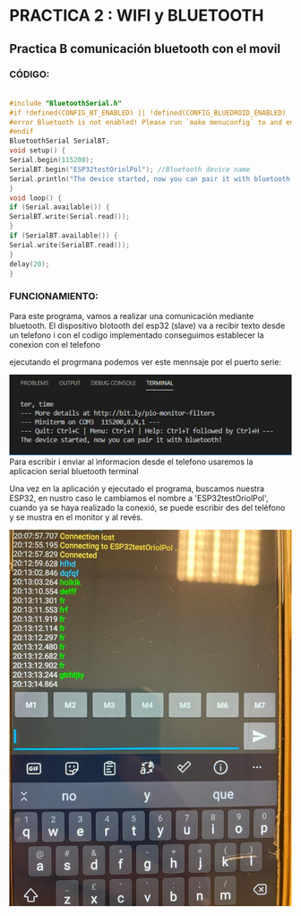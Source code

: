 # PRACTICA 2 : WIFI y BLUETOOTH
## Practica B comunicación bluetooth con el movil
### CÓDIGO:
```cpp

#include "BluetoothSerial.h"
#if !defined(CONFIG_BT_ENABLED) || !defined(CONFIG_BLUEDROID_ENABLED)
#error Bluetooth is not enabled! Please run `make menuconfig` to and enable it
#endif
BluetoothSerial SerialBT;
void setup() {
Serial.begin(115200);
SerialBT.begin("ESP32testOriolPol"); //Bluetooth device name
Serial.println("The device started, now you can pair it with bluetooth!");
}
void loop() {
if (Serial.available()) {
SerialBT.write(Serial.read());
}
if (SerialBT.available()) {
Serial.write(SerialBT.read());
}
delay(20);
}

```

### FUNCIONAMIENTO:

Para este programa, vamos a realizar una comunicación mediante bluetooth.
El dispositivo blotooth del esp32 (slave) va a recibir texto desde un telefono i con el codigo implementado conseguimos establecer la conexion con el telefono 

ejecutando el progrmana podemos ver este mennsaje por el puerto serie:

![alt text](captura3.png)
Para escribir i enviar al informacion desde el telefono usaremos la aplicacion serial bluetooth terminal

Una vez en la aplicación y ejecutado el programa, buscamos nuestra ESP32, en nustro caso le cambiamos el nombre a 'ESP32testOriolPol', cuando ya se haya realizado la conexió, se puede escribir des del teléfono y se mustra en el monitor y al revés.


![alt text](captura.png)
